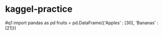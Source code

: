 # kaggel-practice 
#q1 
import pandas as pd 
fruits = pd.DataFrame({'Apples' : [30], 'Bananas' : [21]})


